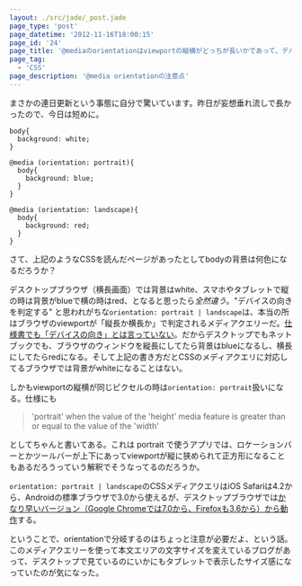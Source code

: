 ```yaml
---
layout: ./src/jade/_post.jade
page_type: 'post'
page_datetime: '2012-11-16T18:00:15'
page_id: '24'
page_title: '@mediaのorientationはviewportの縦横がどっちが長いかであって、デバイスが縦か横かじゃないですよ'
page_tag:
  - 'CSS'
page_description: '@media orientationの注意点'
---
```

まさかの連日更新という事態に自分で驚いています。昨日が妄想垂れ流しで長かったので、今日は短めに。

<pre title="bodyの背景は何色になるか"><code data-language="css">body{
  background: white;
}

@media (orientation: portrait){
  body{
    background: blue;
  }
}

@media (orientation: landscape){
  body{
    background: red;
  }
}</code></pre>

さて、上記のようなCSSを読んだページがあったとしてbodyの背景は何色になるだろうか？

デスクトップブラウザ（横長画面）では背景はwhite、スマホやタブレットで縦の時は背景がblueで横の時はred、となると思ったら*全然違う*。"デバイスの向きを判定する" と思われがちな`orientation: portrait | landscape`は、本当の所はブラウザのviewportが「縦長か横長か」で判定されるメディアクエリーだ。[仕様書でも「デバイスの向き」とは言っていない](http://www.w3.org/TR/css3-mediaqueries/#orientation)。だからデスクトップでもネットブックでも、ブラウザのウィンドウを縦長にしてたら背景はblueになるし、横長にしてたらredになる。そして上記の書き方だとCSSのメディアクエリに対応してるブラウザでは背景がwhiteになることはない。

しかもviewportの縦横が同じピクセルの時は`orientation: portrait`扱いになる。仕様にも

> 'portrait' when the value of the 'height' media feature is greater than or equal to the value of the 'width'

としてちゃんと書いてある。これは portrait で使うアプリでは、ロケーションバーとかツールバーが上下にあってviewportが縦に狭められて正方形になることもあるだろうっていう解釈でそうなってるのだろうか。

`orientation: portrait | landscape`のCSSメディアクエリはiOS Safariは4.2から、Androidの標準ブラウザで3.0から使えるが、デスクトップブラウザでは[かなり早いバージョン（Google Chromeでは7.0から、Firefoxも3.6から）から動作](http://caniuse.com/#feat=deviceorientation)する。

ということで、orientationで分岐するのはちょっと注意が必要だよ、という話。このメディアクエリーを使って本文エリアの文字サイズを変えているブログがあって、デスクトップで見ているのにいかにもタブレットで表示したサイズ感になっていたのが気になった。
